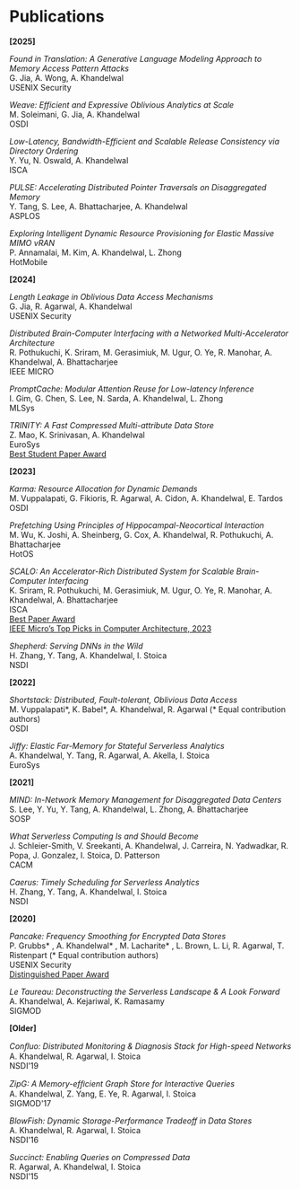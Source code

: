 # Publications

**[2025]**

*Found in Translation: A Generative Language Modeling Approach to Memory Access Pattern Attacks*\
G. Jia, A. Wong, A. Khandelwal\
USENIX Security

*Weave: Efficient and Expressive Oblivious Analytics at Scale*\
M. Soleimani, G. Jia, A. Khandelwal\
OSDI

*Low-Latency, Bandwidth-Efficient and Scalable Release Consistency via Directory Ordering*\
Y. Yu, N. Oswald, A. Khandelwal\
ISCA

*PULSE: Accelerating Distributed Pointer Traversals on Disaggregated Memory*\
Y. Tang, S. Lee, A. Bhattacharjee, A. Khandelwal\
ASPLOS

*Exploring Intelligent Dynamic Resource Provisioning for Elastic Massive MIMO vRAN*\
P. Annamalai, M. Kim, A. Khandelwal, L. Zhong\
HotMobile

**[2024]**

*Length Leakage in Oblivious Data Access Mechanisms*\
G. Jia, R. Agarwal, A. Khandelwal\
USENIX Security

*Distributed Brain-Computer Interfacing with a Networked Multi-Accelerator Architecture*\
R. Pothukuchi, K. Sriram, M. Gerasimiuk, M. Ugur, O. Ye, R. Manohar, A. Khandelwal, A. Bhattacharjee\
IEEE MICRO

*PromptCache: Modular Attention Reuse for Low-latency Inference*\
I. Gim, G. Chen, S. Lee, N. Sarda, A. Khandelwal, L. Zhong\
MLSys

*TRINITY: A Fast Compressed Multi-attribute Data Store*\
Z. Mao, K. Srinivasan, A. Khandelwal\
EuroSys\
[Best Student Paper Award]()

**[2023]**

*Karma: Resource Allocation for Dynamic Demands*\
M. Vuppalapati, G. Fikioris, R. Agarwal, A. Cidon, A. Khandelwal, E. Tardos\
OSDI

*Prefetching Using Principles of Hippocampal-Neocortical Interaction*\
M. Wu, K. Joshi, A. Sheinberg, G. Cox, A. Khandelwal, R. Pothukuchi, A. Bhattacharjee\
HotOS

*SCALO: An Accelerator-Rich Distributed System for Scalable Brain-Computer Interfacing*\
K. Sriram, R. Pothukuchi, M. Gerasimiuk, M. Ugur, O. Ye, R. Manohar, A. Khandelwal, A. Bhattacharjee\
ISCA\
[Best Paper Award]()\
[IEEE Micro’s Top Picks in Computer Architecture, 2023]()

*Shepherd: Serving DNNs in the Wild*\
H. Zhang, Y. Tang, A. Khandelwal, I. Stoica\
NSDI

**[2022]**

*Shortstack: Distributed, Fault-tolerant, Oblivious Data Access*\
M. Vuppalapati\*, K. Babel\*, A. Khandelwal, R. Agarwal (* Equal contribution authors)\
OSDI

*Jiffy: Elastic Far-Memory for Stateful Serverless Analytics*\
A. Khandelwal, Y. Tang, R. Agarwal, A. Akella, I. Stoica\
EuroSys

**[2021]**

*MIND: In-Network Memory Management for Disaggregated Data Centers*\
S. Lee, Y. Yu, Y. Tang, A. Khandelwal, L. Zhong, A. Bhattacharjee\
SOSP

*What Serverless Computing Is and Should Become*\
J. Schleier-Smith, V. Sreekanti, A. Khandelwal, J. Carreira, N. Yadwadkar, R. Popa, J. Gonzalez, I. Stoica, D. Patterson\
CACM

*Caerus: Timely Scheduling for Serverless Analytics*\
H. Zhang, Y. Tang, A. Khandelwal, I. Stoica\
NSDI

**[2020]**

*Pancake: Frequency Smoothing for Encrypted Data Stores*\
P. Grubbs* , A. Khandelwal* , M. Lacharite* , L. Brown, L. Li, R. Agarwal, T. Ristenpart (* Equal contribution authors)\
USENIX Security\
[Distinguished Paper Award]()

*Le Taureau: Deconstructing the Serverless Landscape & A Look Forward*\
A. Khandelwal, A. Kejariwal, K. Ramasamy\
SIGMOD

**[Older]**

*Conﬂuo: Distributed Monitoring & Diagnosis Stack for High-speed Networks*\
A. Khandelwal, R. Agarwal, I. Stoica\
NSDI'19

*ZipG: A Memory-efﬁcient Graph Store for Interactive Queries*\
A. Khandelwal, Z. Yang, E. Ye, R. Agarwal, I. Stoica\
SIGMOD'17

*BlowFish: Dynamic Storage-Performance Tradeoff in Data Stores*\
A. Khandelwal, R. Agarwal, I. Stoica\
NSDI'16

*Succinct: Enabling Queries on Compressed Data*\
R. Agarwal, A. Khandelwal, I. Stoica\
NSDI'15
